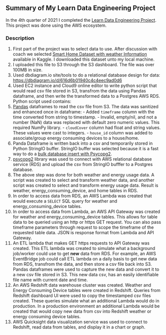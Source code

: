 ## Summary of My Learn Data Engineering Project
In the 4th quarter of 2021 I completed the [Learn Data Engineering Project](https://learndataengineering.com/p/data-engineering-coaching).  This project was done using the AWS ecosystem.

### Description
1. First part of the project was to select data to use.  After discussion with coach we selected [Smart Home Dataset with weather Information](https://www.kaggle.com/taranvee/smart-home-dataset-with-weather-information) available in Kaggle.  I downloaded this dataset unto my local machine.
1. I uploaded this file to S3 through the S3 dashboard.  The file was over 100MB in size.
1. Used dbdiagram.io site/tools to do a relational database design for data: https://dbdiagram.io/d/616d6b01940c4c4eec9ad0d6
1. Used EC2 instance and Cloud9 online editor to write python script that would read csv file stored in S3, transfrom the data using Pandas dataframe, and then write the transformed data to a Postgres AWS RDS.  Python script used contains:
  1. [Pandas](https://pypi.org/project/psycopg2/) dataframes to read the csv file from S3.  The data was sanitized and enhanced once in dataframe:
    - Added `timeframe` column with the time converted from string to timestamp.
    - Invalid, empty/nil, and not a number (NaN) data was replaced with default zero numeric values.  This required NumPy library.
    - `cloudCover` column had float and string values. These values were cast to integers.
    - `house_id` column was added to associate/group energy consuming devices to a house/home.
  1. Panda Dataframe is written back into a csv and temporarily stored in Python StringIO buffer.  StringIO buffer was selected because it is a fast way to do a [bulk database insert with Psycopg2](https://naysan.ca/2020/05/09/pandas-to-postgresql-using-psycopg2-bulk-insert-performance-benchmark/).
  1. [psycopg2](https://pypi.org/project/psycopg2/) library was used to connect with AWS relational database service (RDS) and upload the csv from StringIO bufffer to a Postgres database.
1. The above step was done for both weather and energy usage data.  A script was created to select and transform weather data, and another script was created to select and transform energy usage data.  Result is weather, energy_consuming_device, and home tables in RDS.
1. In order to access data from RDS, an AWS Lambda was created that would execute a `SELECT` SQL query for weather and energy_consuming_device tables.
1. In order to access data from Lambda, an AWS API Gateway was created for weather and energy_consuming_device tables.  This allows for table data to be queried using an http or https GET request.  You can also pass timeframe parameters through request to scope the timeframe of the requested table data. JSON is response format from Lambda and API Gateway.
1. An ETL lambda that makes GET https requests to API Gateway was created.  This ETL lambda was created to simulate what a background job/worker could use to get **new** data from RDS.  For example, an AWS EventBridge job could call ETL lambda on a daily basis to get new data from RDS, transfrom the data, and then store a csv file back into S3.  Pandas dataframes were used to capture the new data and convert it to a new csv file stored in S3.  This new data csv, has an easily identifiable file name with current date and time.
1. An AWS Redshift data warehouse cluster was created.  Weather and Energy Consuming Device tables were created in Redshift.  Queries from Redshift dashboard UI were used to copy the timestamped csv files created.  These queries simulate what an additional Lambda would do in production.  In a production environment an additional Lambda would be created that would copy new data from csv into Redshift weather or energy consuming device tables.
1. AWS Quicksight data visualization service was used to connect to Redshift, read data from tables, and display it in a chart or graph.
